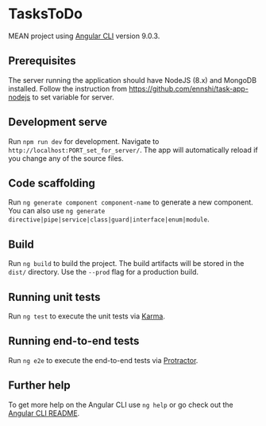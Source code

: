 # TasksToDo

MEAN project using [Angular CLI](https://github.com/angular/angular-cli) version 9.0.3.

## Prerequisites
The server running the application should have NodeJS (8.x) and MongoDB installed. Follow the instruction from https://github.com/ennshi/task-app-nodejs to set variable for server.

## Development serve

Run `npm run dev` for development. Navigate to `http://localhost:PORT_set_for_server/`. The app will automatically reload if you change any of the source files.

## Code scaffolding

Run `ng generate component component-name` to generate a new component. You can also use `ng generate directive|pipe|service|class|guard|interface|enum|module`.

## Build

Run `ng build` to build the project. The build artifacts will be stored in the `dist/` directory. Use the `--prod` flag for a production build.

## Running unit tests

Run `ng test` to execute the unit tests via [Karma](https://karma-runner.github.io).

## Running end-to-end tests

Run `ng e2e` to execute the end-to-end tests via [Protractor](http://www.protractortest.org/).

## Further help

To get more help on the Angular CLI use `ng help` or go check out the [Angular CLI README](https://github.com/angular/angular-cli/blob/master/README.md).
